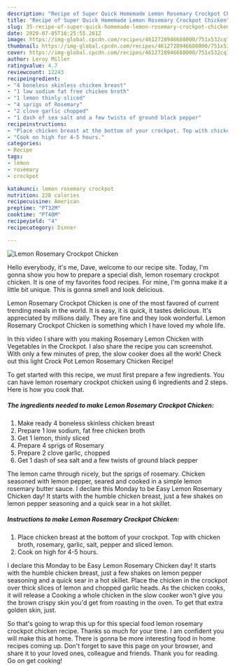 ```yaml
---
description: "Recipe of Super Quick Homemade Lemon Rosemary Crockpot Chicken"
title: "Recipe of Super Quick Homemade Lemon Rosemary Crockpot Chicken"
slug: 35-recipe-of-super-quick-homemade-lemon-rosemary-crockpot-chicken
date: 2020-07-05T16:25:55.261Z
image: https://img-global.cpcdn.com/recipes/4612728946688000/751x532cq70/lemon-rosemary-crockpot-chicken-recipe-main-photo.jpg
thumbnail: https://img-global.cpcdn.com/recipes/4612728946688000/751x532cq70/lemon-rosemary-crockpot-chicken-recipe-main-photo.jpg
cover: https://img-global.cpcdn.com/recipes/4612728946688000/751x532cq70/lemon-rosemary-crockpot-chicken-recipe-main-photo.jpg
author: Leroy Miller
ratingvalue: 4.7
reviewcount: 12243
recipeingredient:
- "4 boneless skinless chicken breast"
- "1 low sodium fat free chicken broth"
- "1 lemon thinly sliced"
- "4 sprigs of Rosemary"
- "2 clove garlic chopped"
- "1 dash of sea salt and a few twists of ground black pepper"
recipeinstructions:
- "Place chicken breast at the bottom of your crockpot. Top with chicken broth, rosemary, garlic, salt, pepper and sliced lemon."
- "Cook on high for 4-5 hours."
categories:
- Recipe
tags:
- lemon
- rosemary
- crockpot

katakunci: lemon rosemary crockpot 
nutrition: 228 calories
recipecuisine: American
preptime: "PT32M"
cooktime: "PT40M"
recipeyield: "4"
recipecategory: Dinner

---
```



![Lemon Rosemary Crockpot Chicken](https://img-global.cpcdn.com/recipes/4612728946688000/751x532cq70/lemon-rosemary-crockpot-chicken-recipe-main-photo.jpg)

Hello everybody, it's me, Dave, welcome to our recipe site. Today, I'm gonna show you how to prepare a special dish, lemon rosemary crockpot chicken. It is one of my favorites food recipes. For mine, I'm gonna make it a little bit unique. This is gonna smell and look delicious.

Lemon Rosemary Crockpot Chicken is one of the most favored of current trending meals in the world. It is easy, it is quick, it tastes delicious. It's appreciated by millions daily. They are fine and they look wonderful. Lemon Rosemary Crockpot Chicken is something which I have loved my whole life.

In this video I share with you making Rosemary Lemon Chicken with Vegetables in the Crockpot. I also share the recipe you can screenshot. With only a few minutes of prep, the slow cooker does all the work! Check out this light Crock Pot Lemon Rosemary Chicken Recipe!


To get started with this recipe, we must first prepare a few ingredients. You can have lemon rosemary crockpot chicken using 6 ingredients and 2 steps. Here is how you cook that.

<!--inarticleads1-->

##### The ingredients needed to make Lemon Rosemary Crockpot Chicken:

1. Make ready 4 boneless skinless chicken breast
1. Prepare 1 low sodium, fat free chicken broth
1. Get 1 lemon, thinly sliced
1. Prepare 4 sprigs of Rosemary
1. Prepare 2 clove garlic, chopped
1. Get 1 dash of sea salt and a few twists of ground black pepper


The lemon came through nicely, but the sprigs of rosemary. Chicken seasoned with lemon pepper, seared and cooked in a simple lemon rosemary butter sauce. I declare this Monday to be Easy Lemon Rosemary Chicken day! It starts with the humble chicken breast, just a few shakes on lemon pepper seasoning and a quick sear in a hot skillet. 

<!--inarticleads2-->

##### Instructions to make Lemon Rosemary Crockpot Chicken:

1. Place chicken breast at the bottom of your crockpot. Top with chicken broth, rosemary, garlic, salt, pepper and sliced lemon.
1. Cook on high for 4-5 hours.


I declare this Monday to be Easy Lemon Rosemary Chicken day! It starts with the humble chicken breast, just a few shakes on lemon pepper seasoning and a quick sear in a hot skillet. Place the chicken in the crockpot over thick slices of lemon and chopped garlic heads. As the chicken cooks, it will release a Cooking a whole chicken in the slow cooker won&#39;t give you the brown crispy skin you&#39;d get from roasting in the oven. To get that extra golden skin, just. 

So that's going to wrap this up for this special food lemon rosemary crockpot chicken recipe. Thanks so much for your time. I am confident you will make this at home. There is gonna be more interesting food in home recipes coming up. Don't forget to save this page on your browser, and share it to your loved ones, colleague and friends. Thank you for reading. Go on get cooking!
